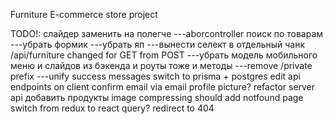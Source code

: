 Furniture E-commerce store project

TODO!: 
слайдер заменить на полегче
---aborcontroller
поиск по товарам
---убрать формик
---убрать яп
---вынести селект в отдельный чанк
/api/furniture changed for GET from POST
---убpать модель мобильного меню и слайдов из бэкенда и роуты тоже и методы
---remove /private prefix 
---unify success messages
switch to prisma + postgres
edit api endpoints on client
confirm email via email
profile picture?
refactor server api
добавить продукты
image compressing
should add notfound page
switch from redux to react query?
redirect to 404
